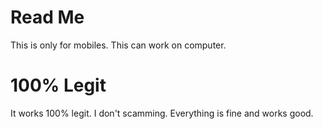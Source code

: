# Read Me
This is only for mobiles. This can work on computer.
# 100% Legit
It works 100% legit. I don't scamming. Everything is fine and works good.
